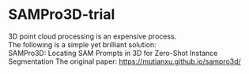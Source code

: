 # SAMPro3D-trial
3D point cloud processing is an expensive process.  
The following is a simple yet brilliant solution:    
SAMPro3D: Locating SAM Prompts in 3D for Zero-Shot Instance Segmentation
The original paper:
https://mutianxu.github.io/sampro3d/
